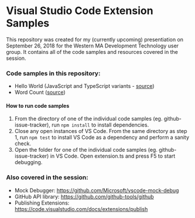 # Visual Studio Code Extension Samples
This repository was created for my (currently upcoming) presentiation on September 26, 2018 for the Western MA Development Technology user group. It contains all of the code samples and resources covered in the session.

### Code samples in this repository:
- Hello World (JavaScript and TypeScript variants - [source](https://code.visualstudio.com/docs/extensions/example-hello-world))
- Word Count ([source](https://code.visualstudio.com/docs/extensions/example-word-count))

#### How to run code samples
1. From the directory of one of the individual code samples (eg. github-issue-tracker), run `npm install` to install dependencies.
1. Close any open instances of VS Code. From the same directory as step 1, run `npm test` to install VS Code as a dependency and perform a sanity check.
1. Open the folder for one of the individual code samples (eg. github-issue-tracker) in VS Code. Open extension.ts and press F5 to start debugging.

### Also covered in the session:
- Mock Debugger: https://github.com/Microsoft/vscode-mock-debug
- GitHub API library: https://github.com/github-tools/github
- Publishing Extensions: https://code.visualstudio.com/docs/extensions/publish
